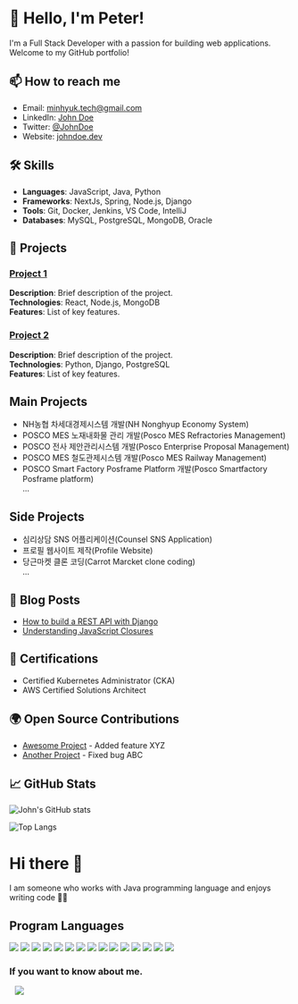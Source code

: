 # 👋 Hello, I'm Peter!

I'm a Full Stack Developer with a passion for building web applications. Welcome to my GitHub portfolio!

## 📫 How to reach me

- Email: [minhyuk.tech@gmail.com](mailto:minhyuk.tech@gmail.com)
- LinkedIn: [John Doe](https://linkedin.com/in/johndoe)
- Twitter: [@JohnDoe](https://twitter.com/JohnDoe)
- Website: [johndoe.dev](https://johndoe.dev)

## 🛠️ Skills

- **Languages**: JavaScript, Java, Python
- **Frameworks**: NextJs, Spring, Node.js, Django
- **Tools**: Git, Docker, Jenkins, VS Code, IntelliJ
- **Databases**: MySQL, PostgreSQL, MongoDB, Oracle

## 💼 Projects

### [Project 1](https://github.com/johndoe/project1)
**Description**: Brief description of the project.  
**Technologies**: React, Node.js, MongoDB  
**Features**: List of key features.

### [Project 2](https://github.com/johndoe/project2)
**Description**: Brief description of the project.  
**Technologies**: Python, Django, PostgreSQL  
**Features**: List of key features.

## Main Projects
- NH농협 차세대경제시스템 개발(NH Nonghyup Economy System) </br>
- POSCO MES 노재내화물 관리 개발(Posco MES Refractories Management)  </br>
- POSCO 전사 제안관리시스템 개발(Posco Enterprise Proposal Management)  </br>
- POSCO MES 철도관제시스템 개발(Posco MES Railway Management)  </br>
- POSCO Smart Factory Posframe Platform 개발(Posco Smartfactory Posframe platform)  </br>
...

## Side Projects
- 심리상담 SNS 어플리케이션(Counsel SNS Application)
- 프로필 웹사이트 제작(Profile Website)
- 당근마켓 클론 코딩(Carrot Marcket clone coding)  </br>
...

## 📝 Blog Posts

- [How to build a REST API with Django](https://johndoe.dev/rest-api-django)
- [Understanding JavaScript Closures](https://johndoe.dev/js-closures)

## 🏅 Certifications

- Certified Kubernetes Administrator (CKA)
- AWS Certified Solutions Architect

## 🌍 Open Source Contributions

- [Awesome Project](https://github.com/awesome/project) - Added feature XYZ
- [Another Project](https://github.com/another/project) - Fixed bug ABC

## 📈 GitHub Stats

![John's GitHub stats](https://github-readme-stats.vercel.app/api?username=johndoe&show_icons=true&theme=radical)

![Top Langs](https://github-readme-stats.vercel.app/api/top-langs/?username=johndoe&layout=compact&theme=radical)







# Hi there 👋 

I am someone who works with Java programming language and enjoys writing code 👨‍💻




## Program Languages
<div>
<img src="https://img.shields.io/badge/JAVA-007396?style=for-the-badge&logo=java&logoColor=white">
<img src="https://img.shields.io/badge/Spring-6DB33F?style=for-the-badge&logo=Spring&logoColor=white">

<img src="https://img.shields.io/badge/oracle-F80000?style=for-the-badge&logo=oracle&logoColor=white">
<img src="https://img.shields.io/badge/mysql-4479A1?style=for-the-badge&logo=mysql&logoColor=white">
<img src="https://img.shields.io/badge/mariaDB-003545?style=for-the-badge&logo=mariaDB&logoColor=white">

<img src="https://img.shields.io/badge/javascript-F7DF1E?style=for-the-badge&logo=javascript&logoColor=black">
<img src="https://img.shields.io/badge/jquery-0769AD?style=for-the-badge&logo=jquery&logoColor=white">
<img src="https://img.shields.io/badge/react-61DAFB?style=for-the-badge&logo=react&logoColor=black">
<img src="https://img.shields.io/badge/html-E34F26?style=for-the-badge&logo=html5&logoColor=white">
<img src="https://img.shields.io/badge/css-1572B6?style=for-the-badge&logo=css3&logoColor=white">
<img src="https://img.shields.io/badge/bootstrap-7952B3?style=for-the-badge&logo=bootstrap&logoColor=white">

<img src="https://img.shields.io/badge/github-181717?style=for-the-badge&logo=github&logoColor=white">
<img src="https://img.shields.io/badge/linux-FCC624?style=for-the-badge&logo=linux&logoColor=black">
<img src="https://img.shields.io/badge/aws-232F3E?style=for-the-badge&logo=aws&logoColor=white">
<img src="https://img.shields.io/badge/apache tomcat-F8DC75?style=for-the-badge&logo=apachetomcat&logoColor=white"></a>&nbsp;
</div>

<h3>If you want to know about me.</h3>
<!-- <a href="https://velog.io/@987412563">
    <img src="http://img.shields.io/badge/Tech Blog-00D182?style=flat&logo=Emby&logoColor=white&link=https://velog.io/@987412563"
        style="height : auto; margin-left : 10px; margin-right : 10px;"/>
</a> -->
<a href="https://minhyuk.tech@gmail.com">
    <img src="http://img.shields.io/badge/Gmail-EA4335?style=flat&logo=Gmail&logoColor=white&link=https://i987412563i@gmail.com"
        style="height : auto; margin-left : 10px; margin-right : 10px;"/>
</a> </br></br>

<!--
**minhyukwang/minhyukwang** is a ✨ _special_ ✨ repository because its `README.md` (this file) appears on your GitHub profile.

Here are some ideas to get you started:

- 🔭 I’m currently working on ...
- 🌱 I’m currently learning ...
- 👯 I’m looking to collaborate on ...
- 🤔 I’m looking for help with ...
- 💬 Ask me about ...
- 📫 How to reach me: ...
- 😄 Pronouns: ...
- ⚡ Fun fact: ...
-->
